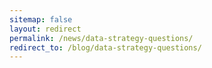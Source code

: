 ```yaml
---
sitemap: false
layout: redirect
permalink: /news/data-strategy-questions/
redirect_to: /blog/data-strategy-questions/
---
```

